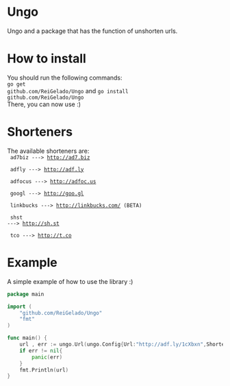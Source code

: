 # Ungo
Ungo and a package that has the function of unshorten urls.
# How to install
You should run the following commands:<br>
<code>go get github.com/ReiGelado/Ungo</code>
and
<code>go install github.com/ReiGelado/Ungo</code>
<br>There, you can now use :)
# Shorteners
The available shorteners are:<br>
<code> ad7biz ---> http://ad7.biz <p>
adfly ---> http://adf.ly <p>
adfocus ---> http://adfoc.us <p>
googl ---> http://goo.gl <p>
linkbucks ---> http://linkbucks.com/ (BETA) <p>
shst ---> http://sh.st <p>
tco ---> http://t.co <p></code>

# Example
A simple example of how to use the library :)

```go
package main 

import (
	"github.com/ReiGelado/Ungo"
	"fmt"
)

func main() {
	url , err := ungo.Url(ungo.Config{Url:"http://adf.ly/1cXbxn",Shortener:"adfly"})
	if err != nil{
		panic(err)
	}
	fmt.Println(url)
}
```

